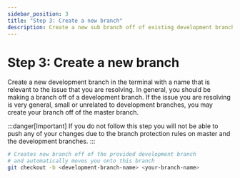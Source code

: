 ```yaml
---
sidebar_position: 3
title: "Step 3: Create a new branch"
description: Create a new sub branch off of existing development branches
---
```


# Step 3: Create a new branch

Create a new development branch in the terminal with a name that is relevant to the issue that you are resolving. In general, you should be making a branch off of a development branch. If the issue you are resolving is very general, small or unrelated to development branches, you may create your branch off of the master branch. 

:::danger[Important]
If you do not follow this step you will not be able to push any of your changes due to the branch protection rules on master and the development branches.
:::


```bash
# Creates new branch off of the provided development branch
# and automatically moves you onto this branch
git checkout -b <development-branch-name> <your-branch-name>
```